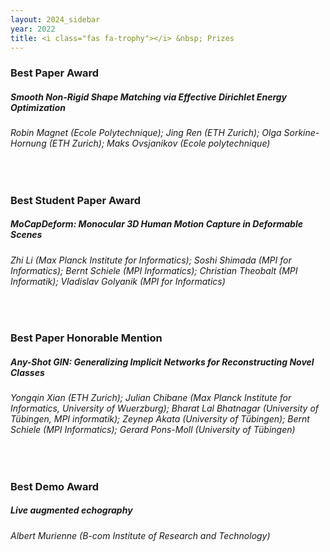 ```yaml
---
layout: 2024_sidebar
year: 2022
title: <i class="fas fa-trophy"></i> &nbsp; Prizes
---
```



<h3 class="centre"><b>Best Paper Award</b></h3>

<h5 class="centre">Smooth Non-Rigid Shape Matching via Effective Dirichlet Energy Optimization</h5>

<h6 class="centre">Robin Magnet (Ecole Polytechnique); Jing Ren (ETH Zurich); Olga
Sorkine-Hornung (ETH Zurich); Maks Ovsjanikov (Ecole polytechnique)</h6>

<br>

<h3 class="centre"><b>Best Student Paper Award</b></h3>

<h5 class="centre">MoCapDeform: Monocular 3D Human Motion Capture in Deformable Scenes</h5>

<h6 class="centre">Zhi Li (Max Planck Institute for Informatics); Soshi Shimada (MPI for
Informatics); Bernt Schiele (MPI Informatics); Christian Theobalt (MPI
Informatik); Vladislav Golyanik (MPI for Informatics)</h6>

<br>

<h3 class="centre"><b>Best Paper Honorable Mention</b></h3>

<h5 class="centre">Any-Shot GIN: Generalizing Implicit Networks for Reconstructing Novel
Classes</h5>

<h6 class="centre">Yongqin Xian (ETH Zurich); Julian Chibane (Max Planck Institute for
Informatics, University of Wuerzburg); Bharat Lal Bhatnagar (University
of Tübingen, MPI informatik); Zeynep Akata (University of Tübingen);
Bernt Schiele (MPI Informatics); Gerard Pons-Moll (University of Tübingen)</h6>

<br>

<h3 class="centre"><b>Best Demo Award</b></h3>

<h5 class="centre">Live augmented echography</h5>

<h6 class="centre">Albert Murienne (B-com Institute of Research and Technology)</h6>

